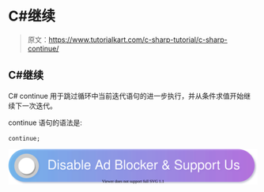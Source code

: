 # C#继续

> 原文：<https://www.tutorialkart.com/c-sharp-tutorial/c-sharp-continue/>

## C#继续

C# continue 用于跳过循环中当前迭代语句的进一步执行，并从条件求值开始继续下一次迭代。

continue 语句的语法是:

```
continue;
```

[![](img/925da31b32d6bc3827932f6c8afb11bb.png)](https://www.tutorialkart.com/)